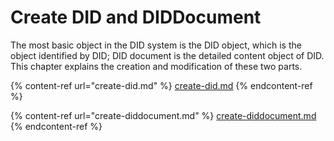 # Create DID and DIDDocument

The most basic object in the DID system is the DID object, which is the object identified by DID; DID document is the detailed content object of DID. This chapter explains the creation and modification of these two parts.

{% content-ref url="create-did.md" %}
[create-did.md](create-did.md)
{% endcontent-ref %}

{% content-ref url="create-diddocument.md" %}
[create-diddocument.md](create-diddocument.md)
{% endcontent-ref %}
